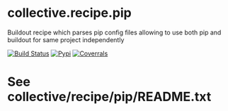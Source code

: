 collective.recipe.pip
=====================

Buildout recipe which parses pip config files allowing to use both pip and buildout for same project independently

[![Build Status](https://travis-ci.org/collective/collective.recipe.pip.png)](https://travis-ci.org/collective/collective.recipe.pip)
[![Pypi](https://pypip.in/v/collective.recipe.pip/badge.png)](https://crate.io/packages/collective.recipe.pip/)
[![Coverrals](https://coveralls.io/repos/collective/collective.recipe.pip/badge.png?branch=master)](https://coveralls.io/r/collective/collective.recipe.pip)

# See collective/recipe/pip/README.txt
